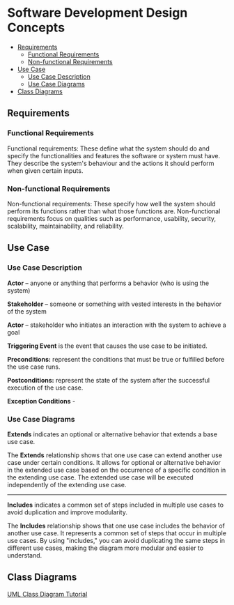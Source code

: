 # Software Development Design Concepts

<!-- TOC -->

- [Requirements](#requirements)
    - [Functional Requirements](#functional-requirements)
    - [Non-functional Requirements](#non-functional-requirements)
- [Use Case](#use-case)
    - [Use Case Description](#use-case-description)
    - [Use Case Diagrams](#use-case-diagrams)
- [Class Diagrams](#class-diagrams)

<!-- /TOC -->

<a id="markdown-requirements" name="requirements"></a>

## Requirements

<a id="markdown-functional-requirements" name="functional-requirements"></a>

### Functional Requirements
Functional requirements: These define what the system should do and specify the functionalities and features the software or system must have. They describe the system's behaviour and the actions it should perform when given certain inputs.

<a id="markdown-non-functional-requirements" name="non-functional-requirements"></a>

### Non-functional Requirements

Non-functional requirements: These specify how well the system should perform its functions rather than what those functions are. Non-functional requirements focus on qualities such as performance, usability, security, scalability, maintainability, and reliability.



<a id="markdown-use-case" name="use-case"></a>

## Use Case

<a id="markdown-use-case-description" name="use-case-description"></a>

### Use Case Description

**Actor** – anyone or anything that performs a behavior (who is using the system)

**Stakeholder** – someone or something with vested interests in the behavior of the system

**Actor** – stakeholder who initiates an interaction with the system to achieve a goal

**Triggering Event** is the event that causes the use case to be initiated.

**Preconditions:** represent the conditions that must be true or fulfilled before the use case runs.

**Postconditions:** represent the state of the system after the successful execution of the use case.

**Exception Conditions** -

<a id="markdown-use-case-diagrams" name="use-case-diagrams"></a>

### Use Case Diagrams

**Extends** indicates an optional or alternative behavior that extends a base use case.

The **Extends** relationship shows that one use case can extend another use case under certain
conditions. It allows for optional or alternative behavior in the extended use case based on the
occurrence of a specific condition in the extending use case. The extended use case will be
executed independently of the extending use case.

---

**Includes** indicates a common set of steps included in multiple use cases to avoid duplication and
improve modularity.

The **Includes** relationship shows that one use case includes the behavior of another use case.
It represents a common set of steps that occur in multiple use cases. By using "includes," you can
avoid duplicating the same steps in different use cases, making the diagram more modular and
easier to understand.



<a id="markdown-class-diagrams" name="class-diagrams"></a>

## Class Diagrams

<a href="https://www.youtube.com/watch?v=UI6lqHOVHic" target="blank">UML Class Diagram Tutorial</a>
